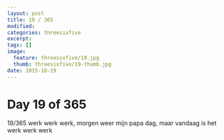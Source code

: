 ```yaml
---
layout: post
title: 19 / 365
modified:
categories: threesixfive
excerpt:
tags: []
image:
  feature: threesixfive/19.jpg
  thumb: threesixfive/19-thumb.jpg
date: 2015-10-29
---
```


# Day 19 of 365

19/365 werk werk werk, morgen weer mijn papa dag, maar vandaag is het werk werk werk
